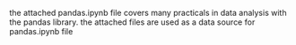  the attached pandas.ipynb file covers many practicals in data analysis with the pandas library. the attached files are used as a data source for pandas.ipynb file 
